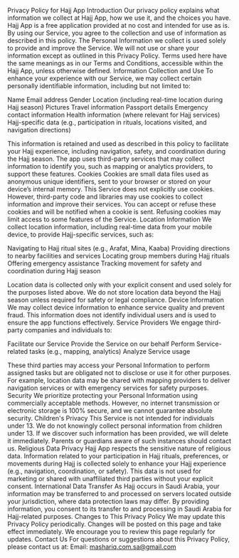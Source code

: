 Privacy Policy for Hajj App
Introduction
Our privacy policy explains what information we collect at Hajj App, how we use it, and the choices you have. Hajj App is a free application provided at no cost and intended for use as is. By using our Service, you agree to the collection and use of information as described in this policy. The Personal Information we collect is used solely to provide and improve the Service. We will not use or share your information except as outlined in this Privacy Policy. Terms used here have the same meanings as in our Terms and Conditions, accessible within the Hajj App, unless otherwise defined.
Information Collection and Use
To enhance your experience with our Service, we may collect certain personally identifiable information, including but not limited to:

Name
Email address
Gender
Location (including real-time location during Hajj season)
Pictures
Travel information
Passport details
Emergency contact information
Health information (where relevant for Hajj services)
Hajj-specific data (e.g., participation in rituals, locations visited, and navigation directions)

This information is retained and used as described in this policy to facilitate your Hajj experience, including navigation, safety, and coordination during the Hajj season. The app uses third-party services that may collect information to identify you, such as mapping or analytics providers, to support these features.
Cookies
Cookies are small data files used as anonymous unique identifiers, sent to your browser or stored on your device’s internal memory. This Service does not explicitly use cookies. However, third-party code and libraries may use cookies to collect information and improve their services. You can accept or refuse these cookies and will be notified when a cookie is sent. Refusing cookies may limit access to some features of the Service.
Location Information
We collect location information, including real-time data from your mobile device, to provide Hajj-specific services, such as:

Navigating to Hajj ritual sites (e.g., Arafat, Mina, Kaaba)
Providing directions to nearby facilities and services
Locating group members during Hajj rituals
Offering emergency assistance
Tracking movement for safety and coordination during Hajj season

Location data is collected only with your explicit consent and used solely for the purposes listed above. We do not store location data beyond the Hajj season unless required for safety or legal compliance.
Device Information
We may collect device information to enhance service quality and prevent fraud. This information does not identify individual users and is used to ensure the app functions effectively.
Service Providers
We engage third-party companies and individuals to:

Facilitate our Service
Provide the Service on our behalf
Perform Service-related tasks (e.g., mapping, analytics)
Analyze Service usage

These third parties may access your Personal Information to perform assigned tasks but are obligated not to disclose or use it for other purposes. For example, location data may be shared with mapping providers to deliver navigation services or with emergency services for safety purposes.
Security
We prioritize protecting your Personal Information using commercially acceptable methods. However, no internet transmission or electronic storage is 100% secure, and we cannot guarantee absolute security.
Children's Privacy
This Service is not intended for individuals under 13. We do not knowingly collect personal information from children under 13. If we discover such information has been provided, we will delete it immediately. Parents or guardians aware of such instances should contact us.
Religious Data Privacy
Hajj App respects the sensitive nature of religious data. Information related to your participation in Hajj rituals, preferences, or movements during Hajj is collected solely to enhance your Hajj experience (e.g., navigation, coordination, or safety). This data is not used for marketing or shared with unaffiliated third parties without your explicit consent.
International Data Transfer
As Hajj occurs in Saudi Arabia, your information may be transferred to and processed on servers located outside your jurisdiction, where data protection laws may differ. By providing information, you consent to its transfer to and processing in Saudi Arabia for Hajj-related purposes.
Changes to This Privacy Policy
We may update this Privacy Policy periodically. Changes will be posted on this page and take effect immediately. We encourage you to review this page regularly for updates.
Contact Us
For questions or suggestions about this Privacy Policy, please contact us at:
Email: mashariq.com.sa@gmail.com
